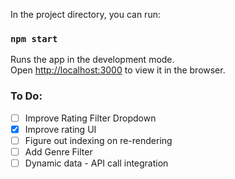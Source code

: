 In the project directory, you can run:

### `npm start`

Runs the app in the development mode.\
Open [http://localhost:3000](http://localhost:3000) to view it in the browser.

### To Do:
- [ ] Improve Rating Filter Dropdown
- [x] Improve rating UI
- [ ] Figure out indexing on re-rendering
- [ ] Add Genre Filter
- [ ] Dynamic data - API call integration 